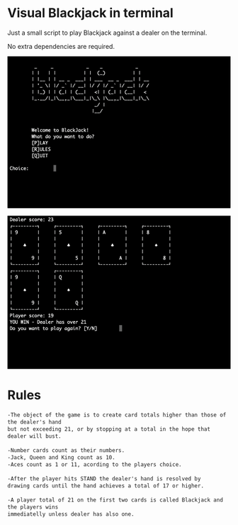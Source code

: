 # Visual Blackjack in terminal

Just a small script to play Blackjack against a dealer on the terminal. 

No extra dependencies are required. 

![Menu](blackjack1.png)

![Game](blackjack2.png)



# Rules

    -The object of the game is to create card totals higher than those of the dealer's hand 
    but not exceeding 21, or by stopping at a total in the hope that dealer will bust.
    
    -Number cards count as their numbers.
    -Jack, Queen and King count as 10.
    -Aces count as 1 or 11, acording to the players choice.
    
    -After the player hits STAND the dealer's hand is resolved by 
    drawing cards until the hand achieves a total of 17 or higher.
    
    -A player total of 21 on the first two cards is called Blackjack and the players wins
    immediatelly unless dealer has also one.
